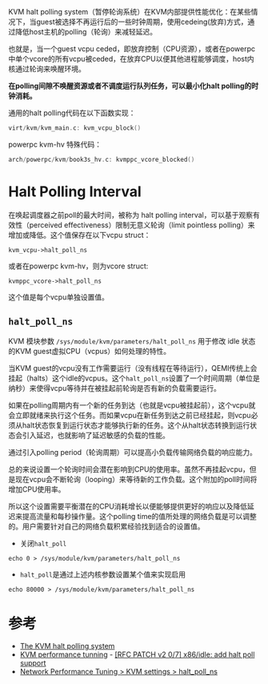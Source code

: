 KVM halt polling system（暂停轮询系统）在KVM内部提供性能优化：在某些情况下，当guest被选择不再运行后的一些时钟周期，使用cedeing(放弃)方式，通过降低host主机的polling（轮询）来减轻延迟。

也就是，当一个guest vcpu ceded，即放弃控制（CPU资源），或者在powerpc中单个vcore的所有vcpu被ceded，在放弃CPU以便其他进程能够调度，host内核通过轮询来唤醒环境。

**在polling间隙不唤醒资源或者不调度运行队列任务，可以最小化halt polling的时钟消耗。**

通用的halt polling代码在以下函数实现：

```c
virt/kvm/kvm_main.c: kvm_vcpu_block()
```

powerpc kvm-hv 特殊代码：

```c
arch/powerpc/kvm/book3s_hv.c: kvmppc_vcore_blocked()
```

# Halt Polling Interval

在唤起调度器之前poll的最大时间，被称为 halt polling interval，可以基于观察有效性（perceived effectiveness）限制无意义轮询（limit pointless polling）来增加或降低。这个值保存在以下vcpu struct：

```
kvm_vcpu->halt_poll_ns
```

或者在powerpc kvm-hv，则为vcore struct:

```
kvmppc_vcore->halt_poll_ns
```

这个值是每个vcpu单独设置值。

## `halt_poll_ns`

KVM 模块参数 `/sys/module/kvm/parameters/halt_poll_ns` 用于修改 idle 状态的KVM guest虚拟CPU（vcpus）如何处理的特性。

当KVM guest的vcpu没有工作需要运行（没有线程在等待运行），QEMI传统上会挂起（halts）这个idle的vcpus。这个`halt_poll_ns`设置了一个时间周期（单位是纳秒）来使得vcpu等待并在被挂起前轮询是否有新的负载需要运行。

如果在polling周期内有一个新的任务到达（也就是vcpu被挂起前），这个vcpu就会立即就绪来执行这个任务。而如果vcpu在新任务到达之前已经挂起，则vcpu必须从halt状态恢复到运行状态才能够执行新的任务。这个从halt状态转换到运行状态会引入延迟，也就影响了延迟敏感的负载的性能。

通过引入polling period（轮询周期）可以提高小负载传输网络负载的响应能力。

总的来说设置一个轮询时间会潜在影响到CPU的使用率。虽然不再挂起vcpu，但是现在vcpu会不断轮询（looping）来等待新的工作负载。这个附加的poll时间将增加CPU使用率。

所以这个设置需要平衡潜在的CPU消耗增长以便能够提供更好的响应以及降低延迟来提高流量和每秒操作量。这个polling time的值所处理的网络负载是可以调整的。用户需要针对自己的网络负载积累经验找到适合的设置值。

* 关闭`halt_poll`

```
echo 0 > /sys/module/kvm/parameters/halt_poll_ns
```

* `halt_poll`是通过上述内核参数设置某个值来实现启用

```
echo 80000 > /sys/module/kvm/parameters/halt_poll_ns
```


# 参考

* [The KVM halt polling system](https://www.kernel.org/doc/Documentation/virtual/kvm/halt-polling.txt)
* [KVM performance tunning](http://events17.linuxfoundation.org/sites/events/files/slides/KVM%20performance%20tuning%20on%20Alibaba%20Cloud.pdf) - [[RFC PATCH v2 0/7] x86/idle: add halt poll support](https://lkml.org/lkml/2017/8/29/279)
* [Network Performance Tuning > KVM  settings > halt_poll_ns](https://www.ibm.com/support/knowledgecenter/en/linuxonibm/liaag/wkvm/wkvm_c_tune_kvm.htm)